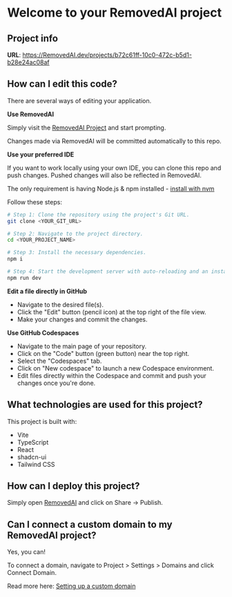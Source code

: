# Welcome to your RemovedAI project

## Project info

**URL**: https://RemovedAI.dev/projects/b72c61ff-10c0-472c-b5d1-b28e24ac08af

## How can I edit this code?

There are several ways of editing your application.

**Use RemovedAI**

Simply visit the [RemovedAI Project](https://RemovedAI.dev/projects/b72c61ff-10c0-472c-b5d1-b28e24ac08af) and start prompting.

Changes made via RemovedAI will be committed automatically to this repo.

**Use your preferred IDE**

If you want to work locally using your own IDE, you can clone this repo and push changes. Pushed changes will also be reflected in RemovedAI.

The only requirement is having Node.js & npm installed - [install with nvm](https://github.com/nvm-sh/nvm#installing-and-updating)

Follow these steps:

```sh
# Step 1: Clone the repository using the project's Git URL.
git clone <YOUR_GIT_URL>

# Step 2: Navigate to the project directory.
cd <YOUR_PROJECT_NAME>

# Step 3: Install the necessary dependencies.
npm i

# Step 4: Start the development server with auto-reloading and an instant preview.
npm run dev
```

**Edit a file directly in GitHub**

- Navigate to the desired file(s).
- Click the "Edit" button (pencil icon) at the top right of the file view.
- Make your changes and commit the changes.

**Use GitHub Codespaces**

- Navigate to the main page of your repository.
- Click on the "Code" button (green button) near the top right.
- Select the "Codespaces" tab.
- Click on "New codespace" to launch a new Codespace environment.
- Edit files directly within the Codespace and commit and push your changes once you're done.

## What technologies are used for this project?

This project is built with:

- Vite
- TypeScript
- React
- shadcn-ui
- Tailwind CSS

## How can I deploy this project?

Simply open [RemovedAI](https://RemovedAI.dev/projects/b72c61ff-10c0-472c-b5d1-b28e24ac08af) and click on Share -> Publish.

## Can I connect a custom domain to my RemovedAI project?

Yes, you can!

To connect a domain, navigate to Project > Settings > Domains and click Connect Domain.

Read more here: [Setting up a custom domain](https://docs.RemovedAI.dev/features/custom-domain#custom-domain)
